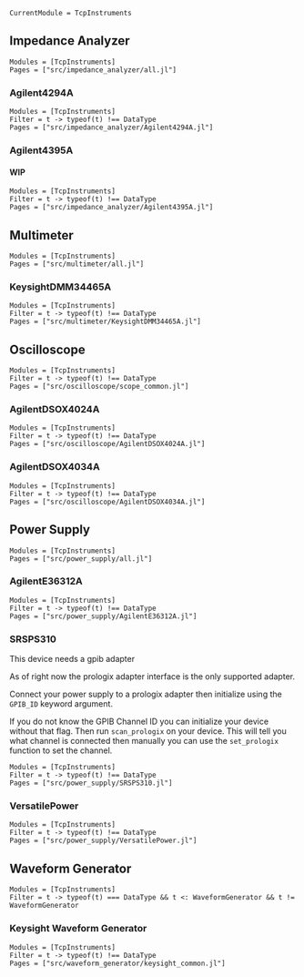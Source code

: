```@meta
CurrentModule = TcpInstruments
```

## Impedance Analyzer
```@autodocs
Modules = [TcpInstruments]
Pages = ["src/impedance_analyzer/all.jl"]
```

### Agilent4294A
```@autodocs
Modules = [TcpInstruments]
Filter = t -> typeof(t) !== DataType
Pages = ["src/impedance_analyzer/Agilent4294A.jl"]
```

### Agilent4395A
#### WIP
```@autodocs
Modules = [TcpInstruments]
Filter = t -> typeof(t) !== DataType
Pages = ["src/impedance_analyzer/Agilent4395A.jl"]
```


## Multimeter
```@autodocs
Modules = [TcpInstruments]
Pages = ["src/multimeter/all.jl"]
```

### KeysightDMM34465A
```@autodocs
Modules = [TcpInstruments]
Filter = t -> typeof(t) !== DataType
Pages = ["src/multimeter/KeysightDMM34465A.jl"]
```


## Oscilloscope
```@autodocs
Modules = [TcpInstruments]
Filter = t -> typeof(t) !== DataType
Pages = ["src/oscilloscope/scope_common.jl"]
```

### AgilentDSOX4024A
```@autodocs
Modules = [TcpInstruments]
Filter = t -> typeof(t) !== DataType
Pages = ["src/oscilloscope/AgilentDSOX4024A.jl"]
```

### AgilentDSOX4034A
```@autodocs
Modules = [TcpInstruments]
Filter = t -> typeof(t) !== DataType
Pages = ["src/oscilloscope/AgilentDSOX4034A.jl"]
```


## Power Supply
```@autodocs
Modules = [TcpInstruments]
Pages = ["src/power_supply/all.jl"]
```

### AgilentE36312A
```@autodocs
Modules = [TcpInstruments]
Filter = t -> typeof(t) !== DataType
Pages = ["src/power_supply/AgilentE36312A.jl"]
```

### SRSPS310
This device needs a gpib adapter

As of right now the prologix adapter interface is the only
supported adapter.

Connect your power supply to a prologix adapter then
initialize using the `GPIB_ID` keyword argument.

If you do not know the GPIB Channel ID you can initialize
your device without that flag. Then run `scan_prologix` on
your device. This will tell you what channel is connected
then manually you can use the `set_prologix` function to
set the channel.

```@autodocs
Modules = [TcpInstruments]
Filter = t -> typeof(t) !== DataType
Pages = ["src/power_supply/SRSPS310.jl"]
```

### VersatilePower
```@autodocs
Modules = [TcpInstruments]
Filter = t -> typeof(t) !== DataType
Pages = ["src/power_supply/VersatilePower.jl"]
```


## Waveform Generator
```@autodocs
Modules = [TcpInstruments]
Filter = t -> typeof(t) === DataType && t <: WaveformGenerator && t != WaveformGenerator
```

### Keysight Waveform Generator
```@autodocs
Modules = [TcpInstruments]
Filter = t -> typeof(t) !== DataType
Pages = ["src/waveform_generator/keysight_common.jl"]
```
